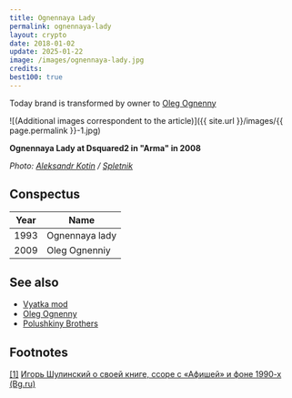 ```yaml
---
title: Ognennaya Lady
permalink: ognennaya-lady
layout: crypto
date: 2018-01-02
update: 2025-01-22
image: /images/ognennaya-lady.jpg
credits:
best100: true
---
```


Today brand is transformed by owner to [Oleg Ognenny](ognenny-oleg)

![(Additional images correspondent to the article)]({{ site.url }}/images/{{ page.permalink }}-1.jpg)

**Ognennaya Lady at Dsquared2 in "Arma" in 2008**

*Photo: [Aleksandr Kotin](http://www.spletnik.ru/gallery/382-20080725_pokaz_Dsquared2_osen_zima_08_09/5972-Ognennaj%D0%B0_Ledi.html) / [Spletnik](http://www.spletnik.ru/gallery/382-20080725_pokaz_Dsquared2_osen_zima_08_09/5972-Ognennaj%D0%B0_Ledi.html)*

## Сonspectus

|Year|Name|
|-|-|
|1993|Ognennaya lady|
|2009|Oleg Ognenniy|

## See also

+ [Vyatka mod](vyatka-mod)
+ [Oleg Ognenny](ognenny-oleg)
+ [Polushkiny Brothers](polushkiny-brothers)


## Footnotes

[[1]](#a1) <span id="f1"></span> [Игорь Шулинский о своей книге, ссоре с «Афишей» и фоне 1990-х (Bg.ru)](http://bg.ru/entertainment/istorija_moskovskih_klubov-15640/?chapter=5)
